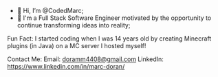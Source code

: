 - 👋 Hi, I’m @CodedMarc;
- 👀 I'm a Full Stack Software Engineer motivated by the opportunity to continue transforming ideas into reality;
  
Fun Fact:
I started coding when I was 14 years old by creating Minecraft plugins (in Java) on a MC server I hosted myself!

Contact Me:
Email: doramm4408@gmail.com
LinkedIn: https://www.linkedin.com/in/marc-doran/
